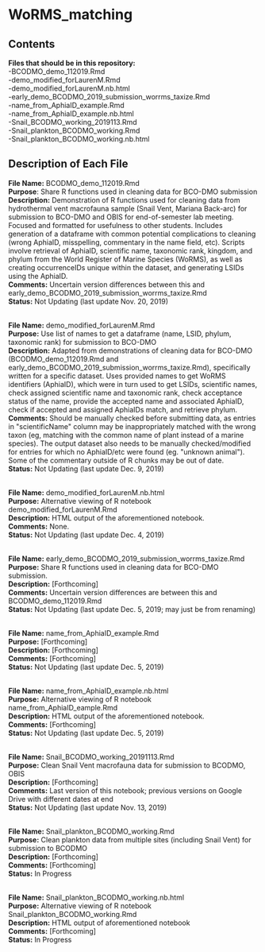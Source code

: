 # WoRMS_matching

<h2>Contents</h2>
<b>Files that should be in this repository: </b>
<br>-BCODMO_demo_112019.Rmd
<br>-demo_modified_forLaurenM.Rmd
<br>-demo_modified_forLaurenM.nb.html
<br>-early_demo_BCODMO_2019_submission_worrms_taxize.Rmd
<br>-name_from_AphiaID_example.Rmd
<br>-name_from_AphiaID_example.nb.html
<br>-Snail_BCODMO_working_2019113.Rmd
<br>-Snail_plankton_BCODMO_working.Rmd
<br>-Snail_plankton_BCODMO_working.nb.html

<h2>Description of Each File</h2>
<b>File Name:</b> BCODMO_demo_112019.Rmd
<br><b>Purpose</b>: Share R functions used in cleaning data for BCO-DMO submission
<br><b>Description:</b> Demonstration of R functions used for cleaning data from hydrothermal vent macrofauna sample (Snail Vent, Mariana Back-arc) for submission to BCO-DMO and OBIS for end-of-semester lab meeting. Focused and formatted for usefulness to other students. Includes generation of a dataframe with common potential complications to cleaning (wrong AphiaID, misspelling, commentary in the name field, etc). Scripts involve retrieval of AphiaID, scientific name, taxonomic rank, kingdom, and phylum from the World Register of Marine Species (WoRMS), as well as creating occurrenceIDs unique within the dataset, and generating LSIDs using the AphiaID.
<br><b>Comments:</b> Uncertain version differences between this and early_demo_BCODMO_2019_submission_worrms_taxize.Rmd
<br><b>Status:</b> Not Updating (last update Nov. 20, 2019)

<br><b>File Name:</b> demo_modified_forLaurenM.Rmd
<br><b>Purpose:</b> Use list of names to get a dataframe (name, LSID, phylum, taxonomic rank) for submission to BCO-DMO
<br><b>Description:</b> Adapted from demonstrations of cleaning data for BCO-DMO (BCODMO_demo_112019.Rmd and early_demo_BCODMO_2019_submission_worrms_taxize.Rmd), specifically written for a specific dataset. Uses provided names to get WoRMS identifiers (AphiaID), which were in turn used to get LSIDs, scientific names, check assigned scientific name and taxonomic rank, check acceptance status of the name, provide the accepted name and associated AphiaID, check if accepted and assigned AphiaIDs match, and retrieve phylum.
<br><b>Comments:</b> Should be manually checked before submitting data, as entries in "scientificName" column may be inappropriately matched with the wrong taxon (eg, matching with the common name of plant instead of a marine species). The output dataset also needs to be manually checked/modified for entries for which no AphiaID/etc were found (eg. "unknown animal"). Some of the commentary outside of R chunks may be out of date.
<br><b>Status:</b> Not Updating (last update Dec. 9, 2019)

<br><b>File Name:</b> demo_modified_forLaurenM.nb.html
<br><b>Purpose:</b> Alternative viewing of R notebook demo_modified_forLaurenM.Rmd
<br><b>Description:</b> HTML output of the aforementioned notebook.
<br><b>Comments:</b> None.
<br><b>Status:</b> Not Updating (last update Dec. 4, 2019)

<br><b>File Name:</b> early_demo_BCODMO_2019_submission_worrms_taxize.Rmd
<br><b>Purpose:</b> Share R functions used in cleaning data for BCO-DMO submission.
<br><b>Description:</b> [Forthcoming]
<br><b>Comments:</b> Uncertain version differences are between this and BCODMO_demo_112019.Rmd
<br><b>Status:</b> Not Updating (last update Dec. 5, 2019; may just be from renaming)

<br><b>File Name:</b> name_from_AphiaID_example.Rmd
<br><b>Purpose:</b> [Forthcoming]
<br><b>Description:</b> [Forthcoming]
<br><b>Comments:</b> [Forthcoming]
<br><b>Status:</b> Not Updating (last update Dec. 5, 2019)

<br><b>File Name:</b> name_from_AphiaID_example.nb.html
<br><b>Purpose:</b> Alternative viewing of R notebook name_from_AphiaID_eample.Rmd
<br><b>Description:</b> HTML output of the aforementioned notebook.
<br><b>Comments:</b> [Forthcoming]
<br><b>Status:</b> Not Updating (last update Dec. 5, 2019)

<br><b>File Name:</b> Snail_BCODMO_working_20191113.Rmd
<br><b>Purpose:</b> Clean Snail Vent macrofauna data for submission to BCODMO, OBIS
<br><b>Description:</b> [Forthcoming]
<br><b>Comments:</b> Last version of this notebook; previous versions on Google Drive with different dates at end
<br><b>Status:</b> Not Updating (last update Nov. 13, 2019)

<br><b>File Name:</b> Snail_plankton_BCODMO_working.Rmd
<br><b>Purpose:</b> Clean plankton data from multiple sites (including Snail Vent) for submission to BCODMO
<br><b>Description:</b> [Forthcoming]
<br><b>Comments:</b> [Forthcoming]
<br><b>Status:</b> In Progress

<br><b>File Name:</b> Snail_plankton_BCODMO_working.nb.html
<br><b>Purpose:</b> Alternative viewing of R notebook Snail_plankton_BCODMO_working.Rmd
<br><b>Description:</b> HTML output of aforementioned notebook
<br><b>Comments:</b> [Forthcoming]
<br><b>Status:</b> In Progress
